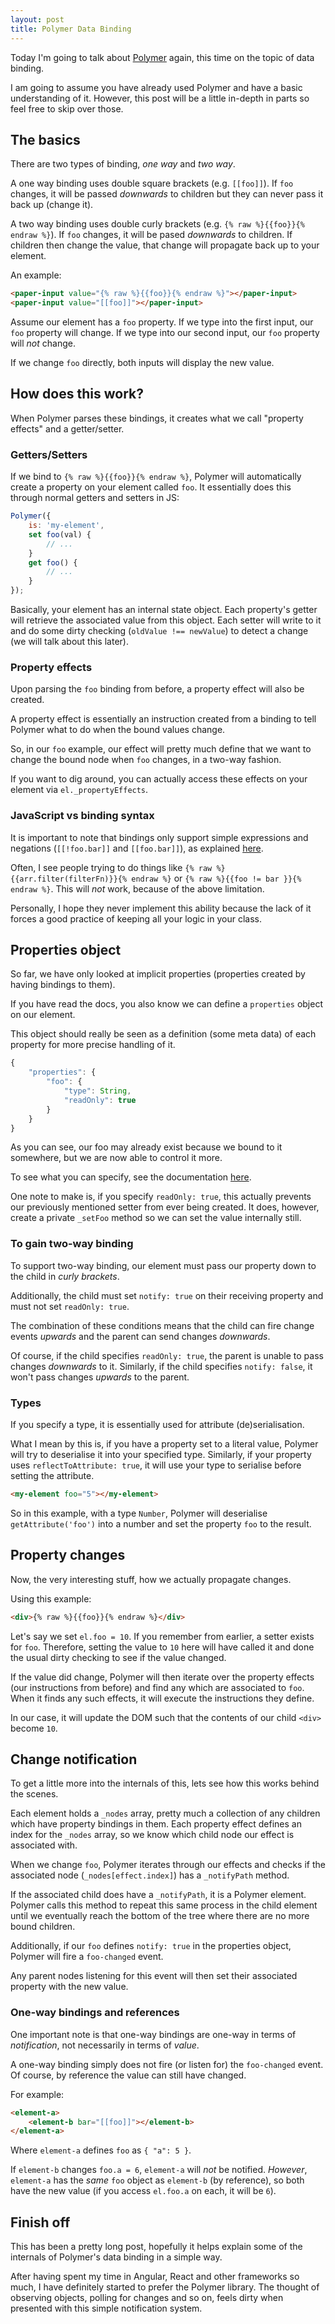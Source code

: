 ```yaml
---
layout: post
title: Polymer Data Binding
---
```


Today I'm going to talk about [Polymer](https://www.polymer-project.org/) again, this time on the topic of data binding.

I am going to assume you have already used Polymer and have a basic understanding of it. However, this post will be a little in-depth in parts so feel free to skip over those.

## The basics

There are two types of binding, *one way* and *two way*.

A one way binding uses double square brackets (e.g. `[[foo]]`). If `foo` changes, it will be passed _downwards_ to children but they can never pass it back up (change it).

A two way binding uses double curly brackets (e.g. `{% raw %}{{foo}}{% endraw %}`). If `foo` changes, it will be pased _downwards_ to children. If children then change the value, that change will propagate back up to your element.

An example:

```html
<paper-input value="{% raw %}{{foo}}{% endraw %}"></paper-input>
<paper-input value="[[foo]]"></paper-input>
```

Assume our element has a `foo` property. If we type into the first input, our `foo` property will change. If we type into our second input, our `foo` property will _not_ change.

If we change `foo` directly, both inputs will display the new value.

## How does this work?

When Polymer parses these bindings, it creates what we call "property effects" and a getter/setter.

### Getters/Setters

If we bind to `{% raw %}{{foo}}{% endraw %}`, Polymer will automatically create a property on your element called `foo`. It essentially does this through normal getters and setters in JS:

```javascript
Polymer({
	is: 'my-element',
	set foo(val) {
		// ...
	}
	get foo() {
		// ...
	}
});
```

Basically, your element has an internal state object. Each property's getter will retrieve the associated value from this object. Each setter will write to it and do some dirty checking (`oldValue !== newValue`) to detect a change (we will talk about this later).

### Property effects

Upon parsing the `foo` binding from before, a property effect will also be created.

A property effect is essentially an instruction created from a binding to tell Polymer what to do when the bound values change.

So, in our `foo` example, our effect will pretty much define that we want to change the bound node when `foo` changes, in a two-way fashion.

If you want to dig around, you can actually access these effects on your element via `el._propertyEffects`.

### JavaScript vs binding syntax

It is important to note that bindings only support simple expressions and negations (`[[!foo.bar]]` and `[[foo.bar]]`), as explained [here](https://www.polymer-project.org/1.0/docs/devguide/data-binding.html#expressions-in-binding-annotations).

Often, I see people trying to do things like `{% raw %}{{arr.filter(filterFn)}}{% endraw %}` or `{% raw %}{{foo != bar }}{% endraw %}`. This will _not_ work, because of the above limitation.

Personally, I hope they never implement this ability because the lack of it forces a good practice of keeping all your logic in your class.

## Properties object

So far, we have only looked at implicit properties (properties created by having bindings to them).

If you have read the docs, you also know we can define a `properties` object on our element.

This object should really be seen as a definition (some meta data) of each property for more precise handling of it.

```javascript
{
	"properties": {
		"foo": {
			"type": String,
			"readOnly": true
		}
	}
}
```

As you can see, our foo may already exist because we bound to it somewhere, but we are now able to control it more.

To see what you can specify, see the documentation [here](https://www.polymer-project.org/1.0/api/#Polymer.Base:property-properties).

One note to make is, if you specify `readOnly: true`, this actually prevents our previously mentioned setter from ever being created. It does, however, create a private `_setFoo` method so we can set the value internally still.

### To gain two-way binding

To support two-way binding, our element must pass our property down to the child in _curly brackets_.

Additionally, the child must set `notify: true` on their receiving property and must not set `readOnly: true`.

The combination of these conditions means that the child can fire change events _upwards_ and the parent can send changes _downwards_.

Of course, if the child specifies `readOnly: true`, the parent is unable to pass changes _downwards_ to it. Similarly, if the child specifies `notify: false`, it won't pass changes _upwards_ to the parent.

### Types

If you specify a type, it is essentially used for attribute (de)serialisation.

What I mean by this is, if you have a property set to a literal value, Polymer will try to deserialise it into your specified type. Similarly, if your property uses `reflectToAttribute: true`, it will use your type to serialise before setting the attribute.

```html
<my-element foo="5"></my-element>
```

So in this example, with a type `Number`, Polymer will deserialise `getAttribute('foo')` into a number and set the property `foo` to the result.

## Property changes

Now, the very interesting stuff, how we actually propagate changes.

Using this example:

```html
<div>{% raw %}{{foo}}{% endraw %}</div>
```

Let's say we set `el.foo = 10`. If you remember from earlier, a setter exists for `foo`. Therefore, setting the value to `10` here will have called it and done the usual dirty checking to see if the value changed.

If the value did change, Polymer will then iterate over the property effects (our instructions from before) and find any which are associated to `foo`. When it finds any such effects, it will execute the instructions they define.

In our case, it will update the DOM such that the contents of our child `<div>` become `10`.

## Change notification

To get a little more into the internals of this, lets see how this works behind the scenes.

Each element holds a `_nodes` array, pretty much a collection of any children which have property bindings in them. Each property effect defines an index for the `_nodes` array, so we know which child node our effect is associated with.

When we change `foo`, Polymer iterates through our effects and checks if the associated node (`_nodes[effect.index]`) has a `_notifyPath` method. 

If the associated child does have a `_notifyPath`, it is a Polymer element. Polymer calls this method to repeat this same process in the child element until we eventually reach the bottom of the tree where there are no more bound children.

Additionally, if our `foo` defines `notify: true` in the properties object, Polymer will fire a `foo-changed` event.

Any parent nodes listening for this event will then set their associated property with the new value.

### One-way bindings and references

One important note is that one-way bindings are one-way in terms of *notification*, not necessarily in terms of *value*.

A one-way binding simply does not fire (or listen for) the `foo-changed` event. Of course, by reference the value can still have changed.

For example:

```html
<element-a>
	<element-b bar="[[foo]]"></element-b>
</element-a>
```

Where `element-a` defines `foo` as `{ "a": 5 }`.

If `element-b` changes `foo.a = 6`, `element-a` will _not_ be notified. *However*, `element-a` has the _same_ `foo` object as `element-b` (by reference), so both have the new value (if you access `el.foo.a` on each, it will be `6`).

## Finish off

This has been a pretty long post, hopefully it helps explain some of the internals of Polymer's data binding in a simple way.

After having spent my time in Angular, React and other frameworks so much, I have definitely started to prefer the Polymer library. The thought of observing objects, polling for changes and so on, feels dirty when presented with this simple notification system.

